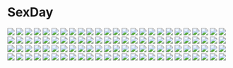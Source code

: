 # SexDay
![](https://konachan.com/image/f84fe584ddb3f4a17629e908a2e15c4a/Konachan.com%20-%20179411%20alcd%20animal%20bird%20camera%20gray_eyes%20original%20pixiv_fantasia%20signed%20yellow_eyes.jpg)
![](https://konachan.com/image/7218ae1dc9d8c546bca9393288f89e28/Konachan.com%20-%20111583%20animal%20applique%20asami_asami%20blonde_hair%20blue_eyes%20cat%20fake_azure_arcology%20game_cg%20rain_t_miraa%20school_uniform%20sunset.jpg)
![](https://konachan.com/image/c1419e44b585c721d57618daafe68960/Konachan.com%20-%20198615%20book%20brown_hair%20computer%20flowers%20glasses%20hat%20headband%20headphones%20jpeg_artifacts%20katou_megumi%20kneehighs%20paper%20petals%20school_uniform%20short_hair%20skirt.jpg)
![](https://konachan.com/image/c61e3aafb1ca60e758f0a2ad82b4f0e5/Konachan.com%20-%20287609%20black_hair%20blonde_hair%20elbow_gloves%20gloves%20icehotmilktea%20love_live%21_sunshine%21%21%20ohara_mari%20red_hair%20sakurauchi_riko%20thighhighs%20tsushima_yoshiko.jpg)
![](https://konachan.com/image/fb31b35b26ca4439405d282056322119/Konachan.com%20-%2077516%20black_hair%20red_eyes%20reiuji_utsuho%20skirt%20touhou%20wings.jpg)
![](https://konachan.com/image/d539e91235a9448878355aa3cb4f6476/Konachan.com%20-%2046644%20beach%20bikini%20breasts%20cleavage%20nomura_ryouji%20swimsuit.jpg)
![](https://konachan.com/image/2edc40786d92dba650f3b11d31ab1388/Konachan.com%20-%2045113%20infantaria%20nanao_naru%20purple_hair%20sophia_%28infantaria%29.jpg)
![](https://konachan.com/image/0b3a4e0dbd48edf7595dcf78f1876c94/Konachan.com%20-%20259218%20animal%20bird%20black_hair%20boat%20building%20camera%20clouds%20industrial%20original%20scenic%20short_hair%20sky%20stairs%20tanaka_ryosuke%20train%20watermark.jpg)
![](https://konachan.com/image/4f105452603b6fa00e2d63589bb3f1f9/Konachan.com%20-%20145017%20close%20range_murata%20red_eyes%20short_hair%20tagme%20white_hair.jpg)
![](https://konachan.com/image/1110e51c6e083390f990788595f34657/Konachan.com%20-%20304807%20aqua_eyes%20aqua_hair%20beach%20bikini%20breasts%20camera%20cleavage%20cropped%20flowers%20food%20fruit%20glasses%20pink_eyes%20pink_hair%20swimsuit%20tifaices%20umbrella%20watermelon.jpg)
![](https://konachan.com/jpeg/c0c42ccbd32839e45ce38ef2fbf26124/Konachan.com%20-%20225536%20blonde_hair%20blush%20green_eyes%20hisakahazara_%28hijojo%29%20long_hair%20otome_domain%20palette_qualia%20saionji_kazari%20scan%20school_uniform%20thighhighs%20tie.jpg)
![](https://konachan.com/image/422e0e057d9fdcf24fcba4e3c2a74b84/Konachan.com%20-%2024420%20christmas%20keroro_gunsou%20sergeant_keroro.jpg)
![](https://konachan.com/image/6fcaabd74e78019728c987e0433f244f/Konachan.com%20-%2016320%20tagme.jpg)
![](https://konachan.com/image/49b5e82ddcbd6df38f87b67c5cf936dd/Konachan.com%20-%20138879%20black_hair%20blush%20calendar%20food%20hinata_yuu%20hulotte%20ice_cream%20ikegami_akane%20nipple_slip%20no_bra%20short_hair%20with_ribbon.jpg)
![](https://konachan.com/jpeg/7e16ecb9935ed6d9b3101dea0612640a/Konachan.com%20-%20151929%20bug_%28artist%29%20flowers%20green_eyes%20green_hair%20japanese_clothes%20kimono%20kochiya_sanae%20long_hair%20touhou%20umbrella.jpg)
![](https://konachan.com/image/964887bba9b09b9d06ef3c2ddf0ff81b/Konachan.com%20-%20137653%202girls%20black_hair%20dress%20flowers%20gokou_ruri%20kousaka_kirino%20orange_hair%20ore_no_imouto_ga_konna_ni_kawaii_wake_ga_nai%20wedding_attire%20white.jpg)
![](https://konachan.com/jpeg/debadbb50a2249ff3a2e2bcc3a4a9ab4/Konachan.com%20-%20204280%20asami_asami%20blonde_hair%20blue_eyes%20blush%20building%20city%20game_cg%20hibiki_works%20hoodie%20kurashiki_azusa%20long_hair%20night%20scenic%20skirt%20sky%20thighhighs%20water.jpg)
![](https://konachan.com/image/45e30f0cb7c6012296a6e84ed87c431c/Konachan.com%20-%20264193%20hatsune_miku%20long_hair%20tagme_%28artist%29%20twintails%20vocaloid.jpg)
![](https://konachan.com/image/a7335261d4157462db6b213f45289906/Konachan.com%20-%20126783%20building%20hat%20original%20tomioka_jirou.jpg)
![](https://konachan.com/jpeg/24acebc735d024d9cca524808c1a3275/Konachan.com%20-%20306729%20animal_ears%20aqua_eyes%20arknights%20building%20city%20clouds%20f_%28milfaaaaa%29%20garter_belt%20gloves%20long_hair%20no_bra%20scar%20shorts%20sky%20sword%20tail%20weapon%20white_hair.jpg)
![](https://konachan.com/jpeg/3a5bfa23dd77b7c6fe114c426cdb522c/Konachan.com%20-%20201892%20flowers%20green_hair%20hatsune_miku%20long_hair%20music%20sketch%20twintails%20vocaloid%20yuzhi.jpg)
![](https://konachan.com/jpeg/816225e34b8bb534186f203b5737d96a/Konachan.com%20-%20222300%20anthropomorphism%20blonde_hair%20cosplay%20gun%20gurande%20kantai_collection%20pantyhose%20red_eyes%20school_uniform%20shirt%20shorts%20splatoon%20weapon%20yuudachi_%28kancolle%29.jpg)
![](https://konachan.com/image/82b434b973a1faa10ede30301342a2ec/Konachan.com%20-%20148022%20blonde_hair%20blue_eyes%20blue_hair%20blush%20breasts%20nipples%20nude%20penis%20tagme%20uncensored.jpg)
![](https://konachan.com/image/17c2e4a42bdd577f906bd4cc787a5d5d/Konachan.com%20-%2015362%20air_gear%20noyamano_ringo%20oh_great%20simca.jpg)
![](https://konachan.com/image/ef0da4c4b80fb19e95e5c86ac99f56ab/Konachan.com%20-%20165737%20animal_ears%20black_hair%20fuwayu%20hat%20inubashiri_momiji%20long_hair%20red_eyes%20shameimaru_aya%20tail%20touhou%20white%20white_hair%20wolfgirl.jpg)
![](https://konachan.com/image/1c3c197974fd05070adf654b1eba8f93/Konachan.com%20-%2016372%20darker_than_black%20hei%20yin.jpg)
![](https://konachan.com/jpeg/f70407c2fae7f0f9f1000ef3ce09b22e/Konachan.com%20-%20114226%20animal%20eevee%20espeon%20flareon%20glaceon%20jolteon%20leafeon%20pokemon%20purple_kecleon%20tree%20umbreon%20vaporeon%20water.jpg)
![](https://konachan.com/jpeg/1f22942a530738cbe7fb86f3da4392a4/Konachan.com%20-%20306258%20bed%20blush%20brown_hair%20haruyuki_%28yukichasoba%29%20long_hair%20original%20purple_eyes%20school_uniform%20skirt%20thighhighs%20tie%20zettai_ryouiki.jpg)
![](https://konachan.com/image/9908e8bbf6885a16fe30c3125d455072/Konachan.com%20-%20278779%20bb_%28fate%29%20breast_hold%20breasts%20cape%20fate_grand_order%20fate_%28series%29%20gloves%20long_hair%20purple_eyes%20purple_hair%20tagme_%28artist%29%20wink.jpg)
![](https://konachan.com/jpeg/172a96af709cbbe35a95c4214f2c6e2e/Konachan.com%20-%20211456%20animal%20bottle_miku%20fish%20hatsune_miku%20school_uniform%20twintails%20vocaloid%20water%20yuzhi.jpg)
![](https://konachan.com/jpeg/9f677ae3f8a7ceaec6fe69c5736d57e7/Konachan.com%20-%2022845%20blood%20blue%20chibi%20elfen_lied%20nana_%28elfen_lied%29%20polychromatic%20vector.jpg)
![](https://konachan.com/image/9544c253eb56f83cc136a3d515ddca01/Konachan.com%20-%20147287%20clouds%20hao_%28patinnko%29%20motorcycle%20robotics%3Bnotes%20school_uniform%20senomiya_akiho.jpg)
![](https://konachan.com/image/9249bd0a27cb53c48922aca9f467702e/Konachan.com%20-%2051141%20all_male%20bleach%20grimmjow_jeagerjaques%20male.jpg)
![](https://konachan.com/image/f7700bdca1448f068af4b93bcef88ce9/Konachan.com%20-%20157011%20ryuusei_kiseki%20unisonshift.jpg)
![](https://konachan.com/image/b0171f8b68c4959b1436bf7287776df9/Konachan.com%20-%20120437%20akita_neru%20meiko%20vocaloid%20yowane_haku.jpg)
![](https://konachan.com/image/f95f170fe024d5ee318f3ae5a18bee99/Konachan.com%20-%2016677%20nanao_naru%20rainbow_colored_icecream.jpg)
![](https://konachan.com/image/261f07d77d981302995c7927d90d3edb/Konachan.com%20-%20287007%20blue_eyes%20boots%20bow%20braids%20breasts%20cameltoe%20gloves%20katana%20logo%20long_hair%20moon%20rikume%20skintight%20sword%20thighhighs%20watermark%20weapon%20white_hair.jpg)
![](https://konachan.com/image/429d02443246a018963dd178504df6fd/Konachan.com%20-%20113030%20flowers%20game_cg%20kimi_wo_aogi_otome_wa_hime_ni%20satou_satoru%20sky%20takamine_kana.jpg)
![](https://konachan.com/jpeg/5f795335e59141eaac3f4b856eb327cf/Konachan.com%20-%20196588%202girls%20animal%20ass%20catgirl%20fan%20fatkewell%20flowers%20foxgirl%20gloves%20gradient%20green_eyes%20original%20pink_hair%20sheep%20short_hair%20tail%20thighhighs%20underboob.jpg)
![](https://konachan.com/jpeg/20dd31c48fd309d70f0dac8c2b3a4a64/Konachan.com%20-%20279477%20armor%20blue_eyes%20bow%20bubbles%20fate_grand_order%20fate_%28series%29%20flowers%20long_hair%20meltryllis%20polychromatic%20purple_hair%20underwater%20water%20yukisame.jpg)
![](https://konachan.com/jpeg/a08427b1012e27dd06b523fdcf3e365e/Konachan.com%20-%20167051%20blush%20bodysuit%20breasts%20brown_eyes%20izayoi_aki%20long_hair%20navel%20nipples%20open_shirt%20red_hair%20skintight%20third-party_edit%20usaki_%28ama%29%20white%20yu-gi-oh_5d%27s.jpg)
![](https://konachan.com/image/cc47eb90eb3e044e7adf2e9228aed816/Konachan.com%20-%2022308%202girls%20loli%20megami%20scan%20shakugan_no_shana%20shana%20swimsuit%20yoshida_kazumi.jpg)
![](https://konachan.com/image/00c0ad882198c00b76b908b5a221a346/Konachan.com%20-%20103060%20dress%20kaname_madoka%20long_hair%20mahou_shoujo_madoka_magica%20pink_hair%20ultimate_madoka%20white.jpg)
![](https://konachan.com/jpeg/a75c97d63184491472cda55b8d35f587/Konachan.com%20-%20267819%201055%20hatsune_miku%20vocaloid.jpg)
![](https://konachan.com/jpeg/16280648d249e9a6e7b9076fec6fbed4/Konachan.com%20-%20193524%20amakano%20azarashi_soft%20bath%20black_hair%20blue_eyes%20blush%20breasts%20game_cg%20long_hair%20nipples%20no_bra%20nopan%20piromizu%20see_through%20water%20wet.jpg)
![](https://konachan.com/jpeg/856eee2e8e192688bdad8141f3e99ce8/Konachan.com%20-%2030954%20asahina_mikuru%20asakura_ryouko%20maid%20nagato_yuki%20school_uniform%20suzumiya_haruhi%20suzumiya_haruhi_no_yuutsu%20tsuruya.jpg)
![](https://konachan.com/jpeg/0c8eee671592c82f1b2e570eecd3adce/Konachan.com%20-%2057252%20black%20monochrome%20sayonara_zetsubou_sensei%20tsunetsuki_matoi.jpg)
![](https://konachan.com/jpeg/941892b2518e069599272a5177a826f5/Konachan.com%20-%20244038%20aqua_eyes%20long_hair%20megurine_luka%20pink_hair%20sousai%20vocaloid%20waifu2x.jpg)
![](https://konachan.com/image/8c9a994b0dfc53c91375ff9101a20dd7/Konachan.com%20-%2012545%20ikkitousen%20kanu_unchou.jpg)
![](https://konachan.com/jpeg/3ce42ba92e72e8b94c1ea08831d8efd0/Konachan.com%20-%20261258%20anmi%20apron%20bikini_top%20blush%20bow%20braids%20breasts%20brown_eyes%20brown_hair%20gray_hair%20long_hair%20maid%20navel%20pantyhose%20ponytail%20scan%20short_hair%20skirt%20wristwear.jpg)
![](https://konachan.com/image/11583fd4046ed464484ac6029d971a8a/Konachan.com%20-%20109971%20breasts%20headphones%20kusaka_souji%20long_hair%20nipples%20nitroplus%20panties%20pink_hair%20red_eyes%20sonico%20super_sonico%20topless%20underwear.jpg)
![](https://konachan.com/jpeg/67a00c9e6605f3ef963e345f6a9495c8/Konachan.com%20-%20233294%20ass%20barefoot%20black_hair%20blue_eyes%20blush%20chibi%20clouds%20dress%20lolita_fashion%20long_hair%20nopan%20original%20ribbons%20see_through%20sky%20tiv%20wings.jpg)
![](https://konachan.com/jpeg/362c1fb8288c12cc30022b64c163213f/Konachan.com%20-%20295589%20atdan%20barefoot%20brown_hair%20butterfly%20dress%20flowers%20original%20panties%20red_eyes%20rose%20short_hair%20signed%20underwear%20water%20wet.jpg)
![](https://konachan.com/jpeg/24244375fbc32b2cc33fcfb375d18e50/Konachan.com%20-%2045678%20blue%20hoshizora_no_memoria%20long_hair%20mare_s_ephemeral%20shida_kazuhiro.jpg)
![](https://konachan.com/image/24e770735433ab320cf20a14692e7503/Konachan.com%20-%20138991%20dress%20hatsune_miku%20nagimiso%20sky%20twintails%20vocaloid.jpg)
![](https://konachan.com/image/6b3cc47bf8e2ef8fe473d7608d7d5b55/Konachan.com%20-%20222618%20anthropomorphism%20bba_biao%20kantai_collection%20polychromatic%20shimakaze_%28kancolle%29%20stockings%20wedding_attire.jpg)
![](https://konachan.com/image/224a89a6a93aec24a41dcdcd95405251/Konachan.com%20-%2023953%20enma_ai%20jigoku_shoujo.jpg)
![](https://konachan.com/image/0a22945d39173f53457acd616a04718a/Konachan.com%20-%2013342%20dejiko%20di_gi_charat.jpg)
![](https://konachan.com/image/c2cf912598d0627520d67fcffc8f02cb/Konachan.com%20-%2011102%20asagiri_kazusa%20jissouji_fuyuha%20maid%20moekan%20moekko_company%20suzuki.jpg)
![](https://konachan.com/jpeg/fb86a61cacc7386fb70a3d310979468e/Konachan.com%20-%20209430%20blush%20bow%20love_live%21_school_idol_project%20nishikino_maki%20nonono_%28nononotea%29%20purple_eyes%20red_hair%20school_uniform%20white.jpg)
![](https://konachan.com/image/6940cd820c6a42dcb7c133e668eca042/Konachan.com%20-%20116943%20all_male%20dualscreen%20leaves%20male%20naruto%20sunset%20uzumaki_naruto%20yuhka.jpg)
![](https://konachan.com/image/e578f29901f7ec8b278a197b2edf80f2/Konachan.com%20-%20191704%20blue_eyes%20meowstic%20noske%20pokemon%20yellow_eyes.jpg)
![](https://konachan.com/image/c9d676d78ea88415f6f3591e490b6bf6/Konachan.com%20-%2047696%20animal_ears%20catgirl%20rozen_maiden%20suigintou.jpg)
![](https://konachan.com/jpeg/31b7d3e70e8b5468276052c873f7e7a8/Konachan.com%20-%20269603%20bilibala%20blonde_hair%20cameltoe%20cross%20fate_%28series%29%20flowers%20logo%20long_hair%20navel%20open_shirt%20panties%20red_eyes%20rose%20spread_legs%20underwear%20watermark.jpg)
![](https://konachan.com/image/160bcf0ad1511317848284db16d6348f/Konachan.com%20-%20271846%20building%20clouds%20nobody%20original%20reflection%20scenic%20signed%20sky%20tree%20waraimasuka.jpg)
![](https://konachan.com/image/aa6dc3967b1e7cec54c3e606b757b08f/Konachan.com%20-%2092165%20tagme.jpg)
![](https://konachan.com/image/8243c834cb039665eb005d7ad56885a6/Konachan.com%20-%20136690%20breasts%20fingering%20kusanagi_tonbo%20masturbation%20nipples%20nude%20open_shirt%20red_eyes%20red_hair%20school_uniform%20tagme%20tears.jpg)
![](https://konachan.com/jpeg/30146a2b78056b863efd0986abd02fb1/Konachan.com%20-%20203943%20blush%20chikan_otoko%20kansai_%28chikan_otoko%29%20polychromatic%20vector%20yokota_takuma.jpg)
![](https://konachan.com/image/a4ca9b2e40b2d79406c1e2139d328231/Konachan.com%20-%20186969%20dungeon_and_fighter%20female_mage_%28dnf%29%20gloves%20hat%20hc%20long_hair%20navel%20red_eyes%20red_hair%20skirt%20staff%20thighhighs%20watermark%20witch_hat%20zoom_layer.jpg)
![](https://konachan.com/image/016f3de8888535f03b35cc24373d865b/Konachan.com%20-%2047253%20beach%20black_eyes%20blue%20blue_hair%20hat%20long_hair%20sky%20summer%20swimsuit.jpg)
![](https://konachan.com/image/de3e91b2d37dd30ce0e5bca2978a7fff/Konachan.com%20-%20140710%20beach%20bikini%20breasts%20brown_eyes%20brown_hair%20cleavage%20cropped%20glasses%20kiryuu_moeka%20long_hair%20phone%20steins%3Bgate%20swimsuit%20tree%20umbrella.jpg)
![](https://konachan.com/image/d4ea5e5ca36a1591ba79f4a96c12607b/Konachan.com%20-%20165644%20animal_ears%20asakura_ryouko%20blue_eyes%20blue_hair%20blush%20bow%20breasts%20bunny_ears%20bunnygirl%20cleavage%20noritama_%28gozen%29%20pantyhose%20suzumiya_haruhi_no_yuutsu.jpg)
![](https://konachan.com/jpeg/9329a1430cd12a11421588a91369a2d5/Konachan.com%20-%20186609%20anthropomorphism%20aqua_hair%20armored_core%20armored_core_5%20brown%20brown_eyes%20chainsaw%20crossover%20navel%20pantyhose%20ponytail%20skirt%20tanisino_hitugi%20weapon.jpg)
![](https://konachan.com/jpeg/c8233e0453dd15f98e2c875ab6d80b56/Konachan.com%20-%20305691%20animal_ears%20azur_lane%20black_hair%20cameltoe%20flat_chest%20foxgirl%20long_hair%20mask%20navel%20necklace%20panties%20petals%20see_through%20thighhighs%20underwear%20yellow_eyes.jpg)
![](https://konachan.com/jpeg/67f03e2e8f4d7f4857787e8e11677b12/Konachan.com%20-%20118377%20blue_eyes%20brown_hair%20cabbit%20chisha%20dress%20game_cg%20long_hair%20midori_no_umi%20moon%20night%20yukie.jpg)
![](https://konachan.com/image/10c32945c5e3778fc701dd2b38caa45f/Konachan.com%20-%20206050%20cake%20food%20hatsune_miku%20leek%20long_hair%20skirt%20thighhighs%20toritori_%28yakitoriya%29%20twintails%20vocaloid.jpg)
![](https://konachan.com/jpeg/55a0a42ce40b57675671aaeefbbd2f70/Konachan.com%20-%20287690%20blue_eyes%20blush%20brown_hair%20close%20heart%20hoodie%20mashiro_kuma%20mochizuki_shiina%20original%20ponytail%20scan%20shorts%20thighhighs.jpg)
![](https://konachan.com/jpeg/009dc68a786ace24cba0bb3710f9aa1a/Konachan.com%20-%20283522%20bed%20blonde_hair%20choker%20dress%20heart%20necklace%20original%20panties%20pokachu%20red_eyes%20short_hair%20summer_dress%20underwear%20upskirt%20wristwear.jpg)
![](https://konachan.com/image/769d433d29538a8e550568d46d443a2b/Konachan.com%20-%2050578%20behelit%20berserk%20black%20flowers%20monochrome%20rose%20skull.jpg)
![](https://konachan.com/image/d16cb8fb1cb65cc76f08b62dabea7be0/Konachan.com%20-%2050801%20blue_eyes%20blue_hair%20blush%20catgirl%20chen%20foxgirl%20glasses%20gray_hair%20hat%20long_hair%20red_eyes%20ribbons%20shorts%20skirt%20tail%20tie%20touhou%20wolfgirl%20yakumo_ran.jpg)
![](https://konachan.com/jpeg/9d73644b459f9426d36091b0f63d4bdc/Konachan.com%20-%20248570%202girls%20blush%20breasts%20gray_hair%20headband%20kiss%20konpaku_youmu%20nori_tamago%20pink_hair%20saigyouji_yuyuko%20short_hair%20touhou%20yuri.jpg)
![](https://konachan.com/image/7497ebf9cb8ce2afffd49027fbad5a8c/Konachan.com%20-%20153851%20blood%20blue_eyes%20brown_hair%20choker%20dress%20flowers%20garter%20gloves%20headdress%20katana%20original%20petals%20rose%20short_hair%20stockings%20sword%20weapon%20wedding.jpg)
![](https://konachan.com/image/b3561b936f778bf5a46b3e148d668035/Konachan.com%20-%2070563%20breasts%20green_eyes%20green_hair%20hatsune_miku%20petals%20twintails%20vocaloid.jpg)
![](https://konachan.com/jpeg/d7b4fc06418d8b803510a24483cc515d/Konachan.com%20-%20263443%20ass%20bed%20breasts%20censored%20dark_skin%20fate_grand_order%20fate_%28series%29%20hera_%28hara0742%29%20long_hair%20nude%20penis%20pink_eyes%20purple_hair%20pussy%20pussy_juice%20sex%20wet.jpg)
![](https://konachan.com/jpeg/d1214ffa759eb08bb58bfafe704b2e18/Konachan.com%20-%20268859%20blue_eyes%20blue_hair%20blush%20breast_hold%20breasts%20elbow_gloves%20gloves%20kantai_collection%20lolicept%20nipples%20no_bra%20paizuri%20shirt_lift%20urakaze_%28kancolle%29%20wet.jpg)
![](https://konachan.com/jpeg/197fa032d76d3488e190ca7a1f4b09dd/Konachan.com%20-%20139465%20blush%20fortissimo__akkord%3Absusvier%20game_cg%20navel%20ooba_kagerou%20satomura_momiji%20stockings.jpg)
![](https://konachan.com/image/d8e28f08f0de6e22b23cfbb76db8e379/Konachan.com%20-%2011533%20hisui%20kohaku%20maid%20shingetsutan_tsukihime%20twins.jpg)
![](https://konachan.com/image/2af6f3cb69b4cd6c133d47215b8419d1/Konachan.com%20-%20123252%20blonde_hair%20cum%20moriya_suwako%20panties%20stockings%20tagme%20touhou%20uncensored%20underwear.jpg)
![](https://konachan.com/image/d5ce89396d81ca51ef85be65a3e34363/Konachan.com%20-%20289038%20bow%20dress%20flowers%20hat%20hatsune_miku%20kagamine_len%20kagamine_rin%20kaito%20male%20megurine_luka%20meiko%20vocaloid%20wristwear%20yoshiki.jpg)
![](https://konachan.com/image/7910964f113a55d03a03c0ddf643e7d2/Konachan.com%20-%20143944%20animal%20armor%20katana%20long_hair%20mask%20original%20ponytail%20purple_eyes%20purple_hair%20redjuice%20samurai%20short_hair%20stockings%20sword%20thighhighs%20weapon.jpg)
![](https://konachan.com/image/31cd5c3035c45d5e723d9c471997cef8/Konachan.com%20-%20269021%20a.i._channel%20kizuna_ai%20ripe.c.jpg)
![](https://konachan.com/jpeg/aa650428d9745fd42565ba9df66b8c13/Konachan.com%20-%20148375%20animal_ears%20bed%20bike_shorts%20black_hair%20blush%20cameltoe%20catgirl%20faubynet%20k-on%21%20loli%20nakano_azusa%20red_eyes%20shorts%20twintails.jpg)
![](https://konachan.com/image/cf4c1b7b2331dc6b2aeb238d7bc08745/Konachan.com%20-%20113348%20gayprince%20kurodani_yamame%20touhou.jpg)
![](https://konachan.com/image/f3f4ca1fd70f1363463aa5a1773261e9/Konachan.com%20-%206728%20kawata_hisashi%20white%20wings.jpg)
![](https://konachan.com/image/502a07017e11667162999d7d757fccea/Konachan.com%20-%20188201%20mahou_tsukai_no_yoru%20scan.jpg)
![](https://konachan.com/image/c45313782b0fc6a3b20a464ccef4033b/Konachan.com%20-%20252727%20bicycle%20black_hair%20hitomi_kazuya%20long_hair%20original%20skintight%20watermark.jpg)
![](https://konachan.com/image/c0d57c5d93ddb8dc3a826a1a2cc5c1ec/Konachan.com%20-%2054492%20kagamine_rin%20vocaloid.jpg)
![](https://konachan.com/jpeg/2b52a0d8a9c9293830d9749c34323ee1/Konachan.com%20-%20224088%20aliasing%20aqua_eyes%20ball%20beach%20bikini%20blonde_hair%20breasts%20cameltoe%20cleavage%20dark_skin%20original%20sunglasses%20swim_ring%20swimsuit%20twintails%20wristwear.jpg)
![](https://konachan.com/jpeg/38a87886a9d47b3643a52039f842dbc9/Konachan.com%20-%20197610%20brown_eyes%20cherry_blossoms%20flowers%20gloves%20hat%20hatsune_miku%20inumine_aya%20navel%20skirt%20thighhighs%20twintails%20vocaloid%20zettai_ryouiki.jpg)
![](https://konachan.com/image/14a68c0b22d6a550b8baf842dee21797/Konachan.com%20-%209776%20aino_minako%20chibiusa%20hino_rei%20kino_makoto%20mizuno_ami%20sailor_jupiter%20sailor_mars%20sailor_mercury%20sailor_moon%20sailor_venus%20signed.jpg)
